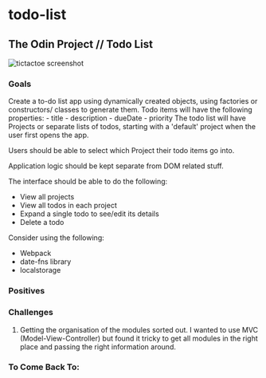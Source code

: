 # todo-list

## The Odin Project // Todo List

<!-- [View Deployment](https://peaches-xo.github.io/tictactoe/) -->
<!-- ![plan](/images/plan.png) -->

![tictactoe screenshot](/images/Screen%20Shot%202022-09-11%20at%205.55.47%20pm.png)

### **Goals**

Create a to-do list app using dynamically created objects, using factories or constructors/ classes to generate them.
Todo items will have the following properties: - title - description - dueDate - priority
The todo list will have Projects or separate lists of todos, starting with a 'default' project when the user first opens the app.

Users should be able to select which Project their todo items go into.

Application logic should be kept separate from DOM related stuff.

The interface should be able to do the following:

- View all projects
- View all todos in each project
- Expand a single todo to see/edit its details
- Delete a todo

Consider using the following:

- Webpack
- date-fns library
- localstorage

### **Positives**

### **Challenges**

1. Getting the organisation of the modules sorted out. I wanted to use MVC (Model-View-Controller) but found it tricky to get all modules in the right place and passing the right information around.

### **To Come Back To:**
